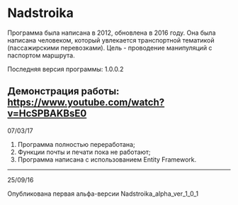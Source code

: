 # Nadstroika


Программа была написана в 2012, обновлена в 2016 году. Она была написана человеком, который увлекается транспортной тематикой (пассажирскими перевозками). Цель - проводение манипуляций с паспортом маршрута.

Последняя версия программы: 1.0.0.2

Демонстрация работы: https://www.youtube.com/watch?v=HcSPBAKBsE0
-------------------------------------

07/03/17

1. Программа полностью переработана;
2. Функции почты и печати пока не работают;
3. Программа написана с использованием Entity Framework.

-----------------------------------

25/09/16

Опубликована первая альфа-версии Nadstroika_alpha_ver_1_0_1

